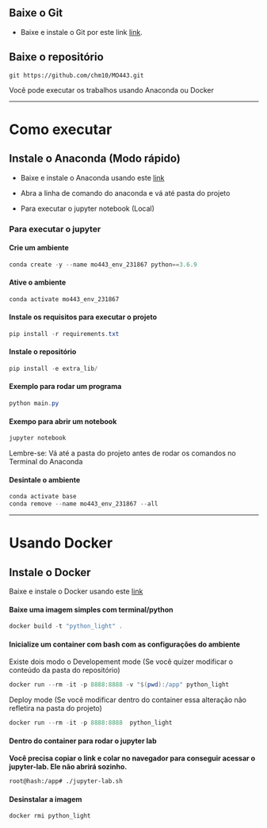 ## Baixe o Git

* Baixe e instale o Git por este link [link](https://git-scm.com/).

## Baixe o repositório
`````
git https://github.com/chm10/MO443.git
`````


Você pode executar os trabalhos usando Anaconda ou Docker

---

# Como executar
## Instale o Anaconda (Modo rápido)

* Baixe e instale o Anaconda usando este  [link](https://docs.conda.io/projects/conda/en/latest/user-guide/install/index.html#installing-conda-on-a-system-that-has-other-python-installations-or-packages)

* Abra a linha de comando do anaconda e vá até pasta do projeto

* Para executar o jupyter notebook (Local)

###  Para executar o jupyter

#### Crie um ambiente
`````powershell
conda create -y --name mo443_env_231867 python==3.6.9 
`````

#### Ative o ambiente 
`````powershell
conda activate mo443_env_231867
`````

#### Instale os requisitos para executar o projeto
`````powershell
pip install -r requirements.txt
`````

#### Instale o repositório 
`````powershell
pip install -e extra_lib/
`````

#### Exemplo para rodar um programa
`````powershell
python main.py
`````

#### Exempo para abrir um notebook

`````powershell
jupyter notebook
`````

Lembre-se: Vá até a pasta do projeto antes de rodar os comandos no Terminal do Anaconda


#### Desintale o ambiente
`````powershell
conda activate base
conda remove --name mo443_env_231867 --all
`````

---
# Usando Docker
## Instale o Docker

   Baixe e instale o Docker usando este [link](https://www.docker.com/products/docker-desktop)

#### Baixe uma imagem simples com terminal/python

`````powershell
docker build -t "python_light" .
`````

#### Inicialize um container com bash com as configurações do ambiente
Existe dois modo o Developement mode (Se você quizer modificar o conteúdo da pasta do repositório)
`````powershell
docker run --rm -it -p 8888:8888 -v "$(pwd):/app" python_light
`````

Deploy mode (Se você modificar dentro do container essa alteração não refletira na pasta do projeto)
`````powershell
docker run --rm -it -p 8888:8888  python_light
`````

#### Dentro do container para rodar o jupyter lab
**Você precisa copiar o link e colar no navegador para conseguir acessar o jupyter-lab. Ele não abrirá sozinho.**
`````bash
root@hash:/app# ./jupyter-lab.sh
`````

#### Desinstalar a imagem 
`````powershell
docker rmi python_light
`````
